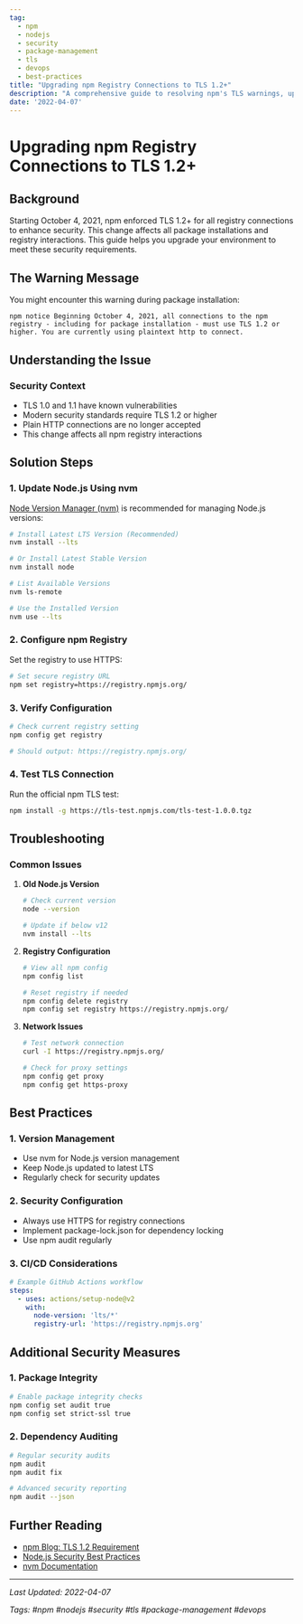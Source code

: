 ```yaml
---
tag:
  - npm
  - nodejs
  - security
  - package-management
  - tls
  - devops
  - best-practices
title: "Upgrading npm Registry Connections to TLS 1.2+"
description: "A comprehensive guide to resolving npm's TLS warnings, upgrading Node.js security, and implementing best practices for secure package management."
date: '2022-04-07'
---
```


# Upgrading npm Registry Connections to TLS 1.2+

## Background

Starting October 4, 2021, npm enforced TLS 1.2+ for all registry connections to enhance security. This change affects all package installations and registry interactions. This guide helps you upgrade your environment to meet these security requirements.

## The Warning Message

You might encounter this warning during package installation:

```plaintext
npm notice Beginning October 4, 2021, all connections to the npm registry - including for package installation - must use TLS 1.2 or higher. You are currently using plaintext http to connect.
```

## Understanding the Issue

### Security Context
- TLS 1.0 and 1.1 have known vulnerabilities
- Modern security standards require TLS 1.2 or higher
- Plain HTTP connections are no longer accepted
- This change affects all npm registry interactions

## Solution Steps

### 1. Update Node.js Using nvm

[Node Version Manager (nvm)](https://github.com/nvm-sh/nvm) is recommended for managing Node.js versions:

```bash
# Install Latest LTS Version (Recommended)
nvm install --lts

# Or Install Latest Stable Version
nvm install node

# List Available Versions
nvm ls-remote

# Use the Installed Version
nvm use --lts
```

### 2. Configure npm Registry

Set the registry to use HTTPS:

```bash
# Set secure registry URL
npm set registry=https://registry.npmjs.org/
```

### 3. Verify Configuration

```bash
# Check current registry setting
npm config get registry

# Should output: https://registry.npmjs.org/
```

### 4. Test TLS Connection

Run the official npm TLS test:

```bash
npm install -g https://tls-test.npmjs.com/tls-test-1.0.0.tgz
```

## Troubleshooting

### Common Issues

1. **Old Node.js Version**
   ```bash
   # Check current version
   node --version
   
   # Update if below v12
   nvm install --lts
   ```

2. **Registry Configuration**
   ```bash
   # View all npm config
   npm config list
   
   # Reset registry if needed
   npm config delete registry
   npm config set registry https://registry.npmjs.org/
   ```

3. **Network Issues**
   ```bash
   # Test network connection
   curl -I https://registry.npmjs.org/
   
   # Check for proxy settings
   npm config get proxy
   npm config get https-proxy
   ```

## Best Practices

### 1. Version Management
- Use nvm for Node.js version management
- Keep Node.js updated to latest LTS
- Regularly check for security updates

### 2. Security Configuration
- Always use HTTPS for registry connections
- Implement package-lock.json for dependency locking
- Use npm audit regularly

### 3. CI/CD Considerations
```yaml
# Example GitHub Actions workflow
steps:
  - uses: actions/setup-node@v2
    with:
      node-version: 'lts/*'
      registry-url: 'https://registry.npmjs.org'
```

## Additional Security Measures

### 1. Package Integrity
```bash
# Enable package integrity checks
npm config set audit true
npm config set strict-ssl true
```

### 2. Dependency Auditing
```bash
# Regular security audits
npm audit
npm audit fix

# Advanced security reporting
npm audit --json
```

## Further Reading

- [npm Blog: TLS 1.2 Requirement](https://github.blog/2021-08-23-npm-registry-deprecating-tls-1-0-tls-1-1/)
- [Node.js Security Best Practices](https://nodejs.org/en/docs/guides/security/)
- [nvm Documentation](https://github.com/nvm-sh/nvm#installing-and-updating)

---

*Last Updated: 2022-04-07*

*Tags: #npm #nodejs #security #tls #package-management #devops*
